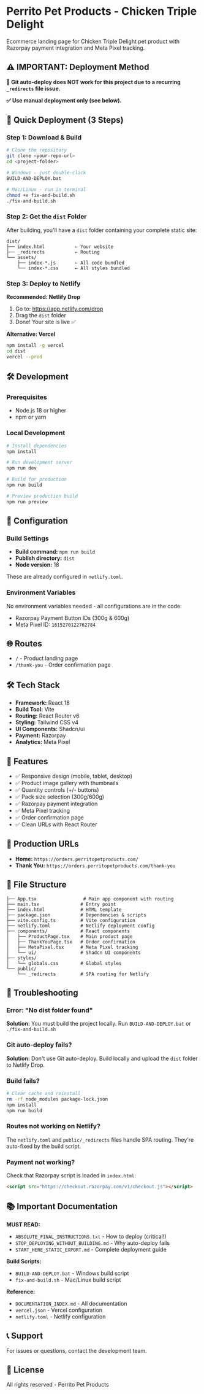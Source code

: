 # Perrito Pet Products - Chicken Triple Delight

Ecommerce landing page for Chicken Triple Delight pet product with Razorpay payment integration and Meta Pixel tracking.

## ⚠️ IMPORTANT: Deployment Method

**🚨 Git auto-deploy does NOT work for this project due to a recurring `_redirects` file issue.**

**✅ Use manual deployment only (see below).**

## 🚀 Quick Deployment (3 Steps)

### Step 1: Download & Build

```bash
# Clone the repository
git clone <your-repo-url>
cd <project-folder>

# Windows - just double-click
BUILD-AND-DEPLOY.bat

# Mac/Linux - run in terminal
chmod +x fix-and-build.sh
./fix-and-build.sh
```

### Step 2: Get the `dist` Folder

After building, you'll have a `dist` folder containing your complete static site:
```
dist/
├── index.html           ← Your website
├── _redirects           ← Routing
└── assets/
    ├── index-*.js       ← All code bundled
    └── index-*.css      ← All styles bundled
```

### Step 3: Deploy to Netlify

**Recommended: Netlify Drop**
1. Go to: https://app.netlify.com/drop
2. Drag the `dist` folder
3. Done! Your site is live ✅

**Alternative: Vercel**
```bash
npm install -g vercel
cd dist
vercel --prod
```

## 🛠️ Development

### Prerequisites
- Node.js 18 or higher
- npm or yarn

### Local Development

```bash
# Install dependencies
npm install

# Run development server
npm run dev

# Build for production
npm run build

# Preview production build
npm run preview
```

## 🔧 Configuration

### Build Settings
- **Build command:** `npm run build`
- **Publish directory:** `dist`
- **Node version:** 18

These are already configured in `netlify.toml`.

### Environment Variables

No environment variables needed - all configurations are in the code:
- Razorpay Payment Button IDs (300g & 600g)
- Meta Pixel ID: `1615270122762784`

## 🌐 Routes

- `/` - Product landing page
- `/thank-you` - Order confirmation page

## 🛠️ Tech Stack

- **Framework:** React 18
- **Build Tool:** Vite
- **Routing:** React Router v6
- **Styling:** Tailwind CSS v4
- **UI Components:** Shadcn/ui
- **Payment:** Razorpay
- **Analytics:** Meta Pixel

## 📱 Features

- ✅ Responsive design (mobile, tablet, desktop)
- ✅ Product image gallery with thumbnails
- ✅ Quantity controls (+/- buttons)
- ✅ Pack size selection (300g/600g)
- ✅ Razorpay payment integration
- ✅ Meta Pixel tracking
- ✅ Order confirmation page
- ✅ Clean URLs with React Router

## 🔗 Production URLs

- **Home:** `https://orders.perritopetproducts.com/`
- **Thank You:** `https://orders.perritopetproducts.com/thank-you`

## 📄 File Structure

```
├── App.tsx                 # Main app component with routing
├── main.tsx               # Entry point
├── index.html             # HTML template
├── package.json           # Dependencies & scripts
├── vite.config.ts         # Vite configuration
├── netlify.toml           # Netlify deployment config
├── components/            # React components
│   ├── ProductPage.tsx    # Main product page
│   ├── ThankYouPage.tsx   # Order confirmation
│   ├── MetaPixel.tsx      # Meta Pixel tracking
│   └── ui/                # Shadcn UI components
├── styles/
│   └── globals.css        # Global styles
└── public/
    └── _redirects         # SPA routing for Netlify
```

## 🐛 Troubleshooting

### Error: "No dist folder found"
**Solution:** You must build the project locally. Run `BUILD-AND-DEPLOY.bat` or `./fix-and-build.sh`

### Git auto-deploy fails?
**Solution:** Don't use Git auto-deploy. Build locally and upload the `dist` folder to Netlify Drop.

### Build fails?
```bash
# Clear cache and reinstall
rm -rf node_modules package-lock.json
npm install
npm run build
```

### Routes not working on Netlify?
The `netlify.toml` and `public/_redirects` files handle SPA routing. They're auto-fixed by the build script.

### Payment not working?
Check that Razorpay script is loaded in `index.html`:
```html
<script src="https://checkout.razorpay.com/v1/checkout.js"></script>
```

## 📚 Important Documentation

**MUST READ:**
- `ABSOLUTE_FINAL_INSTRUCTIONS.txt` - How to deploy (critical!)
- `STOP_DEPLOYING_WITHOUT_BUILDING.md` - Why auto-deploy fails
- `START_HERE_STATIC_EXPORT.md` - Complete deployment guide

**Build Scripts:**
- `BUILD-AND-DEPLOY.bat` - Windows build script
- `fix-and-build.sh` - Mac/Linux build script

**Reference:**
- `DOCUMENTATION_INDEX.md` - All documentation
- `vercel.json` - Vercel configuration
- `netlify.toml` - Netlify configuration

## 📞 Support

For issues or questions, contact the development team.

## 📝 License

All rights reserved - Perrito Pet Products
